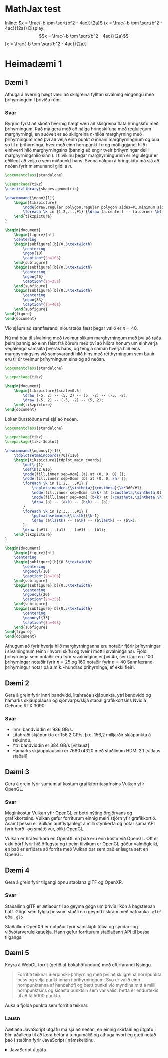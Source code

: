 <script type="text/javascript" charset="utf-8" 
src="https://cdn.mathjax.org/mathjax/latest/MathJax.js?config=TeX-AMS-MML_HTMLorMML">
</script>

# MathJax test
Inline: $x = \frac{-b \pm \sqrt{b^2 - 4ac}}{2a}$ \(x = \frac{-b \pm \sqrt{b^2 - 4ac}}{2a}\)
Display:
$$x = \frac{-b \pm \sqrt{b^2 - 4ac}}{2a}$$
\[x = \frac{-b \pm \sqrt{b^2 - 4ac}}{2a}\]

# Heimadæmi 1

## Dæmi 1

Athuga á hvernig hægt væri að skilgreina fylltan sívalning eingöngu
með þríhyrningum í þrívíðu rúmi.

### Svar

Byrjum fyrst að skoða hvernig hægt væri að skilgreina flata hringskífu
með þríhyrningum. Það má gera með að nálga hringskífuna með reglulegum 
marghyrningi, en auðvelt er að skilgreina $n$-hliða marghyrning með
þríhyrningum með því að velja einn punkt $a$ innaní marghyrningnum og 
búa so til $n$ þríhyrninga, hver með einn hornpunkt í $a$ og mótliggjandi
hlið í einhverri hlið marghyrningsins (þannig að engir tveir þríhyrningar
deili marghyrningshlið sinni).
Í tilvikinu þegar marghyrningurinn er reglulegur er eðlilegt að
velja $a$ sem miðpunkt hans. Svona nálgun á hringskífu má sjá að neðan
fyrir mismunandi gildi á $n$.

```latex {cmd=true hide=true}
\documentclass{standalone}

\usepackage{tikz}
\usetikzlibrary{shapes.geometric}

\newcommand{\ngon}[1]{
    \begin{tikzpicture}
        \node[draw,regular polygon,regular polygon sides=#1,minimum size=3cm] (a) {};
        \foreach \k in {1,2,...,#1} {\draw (a.center) -- (a.corner \k);}
    \end{tikzpicture}
}

\begin{document}
    \begin{figure}[h!]
    \centering
    \begin{subfigure}[b]{0.3\textwidth}
        \centering
        \ngon{10}
        \caption*{$n=10$}
    \end{subfigure}
    \begin{subfigure}[b]{0.3\textwidth}
        \centering
        \ngon{20}
        \caption*{$n=25$}
    \end{subfigure}
    \begin{subfigure}[b]{0.3\textwidth}
        \centering
        \ngon{33}
        \caption*{$n=40$}
    \end{subfigure}
\end{figure}
\end{document}
```

Við sjáum að sannfærandi niðurstaða fæst þegar valið er $n=40$.

Nú má búa til sívalning með tveimur slíkum marghyrningum með því
að raða þeim þannig að einn fáist frá öðrum með því að hliðra honum
um einhverja vegalengd samsíða þverás hans, og tengja saman hverja hlið
eins marghyrningsins við samsvarandi hlið hins með rétthyrningum
sem búnir eru til úr tveimur þríhyrningum eins og að neðan.

```latex {cmd=true hide=true}
\documentclass{standalone}

\usepackage{tikz}

\begin{document}
    \begin{tikzpicture}[scale=0.5]
        \draw (-5, 2) -- (5, 2) -- (5, -2) -- (-5, -2);
        \draw (-5, 2) -- (-5, -2) -- (5, 2);
    \end{tikzpicture}
\end{document}
```

Lokaniðurstöðuna má sjá að neðan.

```latex {cmd=true hide=true}
\documentclass{standalone}

\usepackage{tikz}
\usepackage{tikz-3dplot}

\newcommand{\ngoncyl}[1]{
    \tdplotsetmaincoords{70}{110}
    \begin{tikzpicture}[tdplot_main_coords]
        \def\r{1}
        \def\h{2.616}
        \node[fill,inner sep=0cm] (a) at (0, 0, 0) {};
        \node[fill,inner sep=0cm] (b) at (0, 0, \h) {};
        \foreach \k in {1,2,...,#1} {
            \tdplotsinandcos{\sintheta}{\costheta}{\k*360/#1}
            \node[fill,inner sep=0cm] (a\k) at (\costheta,\sintheta,0) {};
            \node[fill,inner sep=0cm] (b\k) at (\costheta,\sintheta,\h) {};
            \draw (a) -- (a\k) -- (b\k) -- (b);
        }
        \foreach \k in {2,3,...,#1} {
            \pgfmathsetmacro{\lastk}{\k-1}
            \draw (a\lastk) -- (a\k) -- (b\lastk) -- (b\k);
        }
        \draw (a#1) -- (a1) -- (b#1) -- (b1);
    \end{tikzpicture}
}

\begin{document}
    \begin{figure}[h!]
    \centering
    \begin{subfigure}[b]{0.3\textwidth}
        \centering
        \ngoncyl{10}
        \caption*{$n=10$}
    \end{subfigure}
    \begin{subfigure}[b]{0.3\textwidth}
        \centering
        \ngoncyl{20}
        \caption*{$n=25$}
    \end{subfigure}
    \begin{subfigure}[b]{0.3\textwidth}
        \centering
        \ngoncyl{33}
        \caption*{$n=40$}
    \end{subfigure}
\end{figure}
\end{document}
```

Athugum að fyrir hverja hlið marghyrninganna eru notaðir
fjórir þríhyrningar í sívalningnum (einn í hvorri skífu
og tveir í möttli sívalningsins).
Fjöldi þríhyrninga sem notaðir eru fyrir sívalninginn er því $4n$,
sér í lagi eru $100$ þríhyrningar notaðir fyrir $n=25$
og $160$ notaðir fyrir $n=40$
Sannfærandi þríhyrningur notar þá a.m.k.~hundrað þríhyrninga, ef ekki fleiri.


## Dæmi 2

Gera á grein fyrir innri bandvídd, litahraða skjápunkta, ytri bandvídd
og hámarks skjáupplausn og sjónvarps/skjá staðal grafíkkortsins Nvidia
GeForce RTX 3090.

### Svar

- Innri bandvíddin er 936 GB/s.
- Litahraði skjápunkta er 156,2 GP/s, þ.e. 156,2 milljarðir skjápunkta á sekúndu.
- Ytri bandvíddin er 384 GB/s [vitlaust]
- Hámarks skjáupplausnin er 7680x4320 með staðlinum HDMI 2.1 [vitlaus staðall]


## Dæmi 3

Gera á grein fyrir sumum af kostum grafíkforritasafnsins Vulkan yfir OpenGL.

### Svar

Meginkostur Vulkan yfir OpenGL er betri nýting örgjörvans og grafíkkortsins.
Vulkan gefur forriturum einnig meiri stjórn yfir grafíkkortið.
Ásamt þessu er Vulkan auðflytjanlegt á milli stýrikerfa og notar
sama API fyrir borð- og smátölvur, ólíkt OpenGL.

Vulkan er hraðvirkara en OpenGL en það eru enn kostir við OpenGL.
Oft er ekki þörf fyrir hið öflugsta og í þeim tilvikum er OpenGL
góður valmögleiki, en það er erfiðara að forrita með Vulkan þar sem
það er lægra sett en OpenGL.


## Dæmi 4

Gera á grein fyrir tilgangi opnu staðlana glTF og OpenXR.

### Svar

Staðallinn glTF er ætlaður til að geyma gögn um þrívíð líkön á hagstæðan hátt.
Gögn sem fylgja þessum staðli eru geymd í skrám með nafnauka `.gltf` eða `.glb`

Staðallinn OpenXR er notaður fyrir samskipti tölva og sýndar- og viðvótarveruleikatækja.
Hann gefur forriturum staðlaðann API til þessa tilgangs.


## Dæmi 5

Keyra á WebGL forrit (gefið af bókahöfundum) með eftirfarandi lýsingu.

> Forritið teiknar Sierpinski-þríhyrning með því að skilgreina hornpunkta þess
> og velja punkt innan í þríhyrningnum. Svo er valið einn hornpunktanna
> af handahófi og bætt punkti við myndina mitt á milli hornpunktsins
> og síðasta punktsin sem var valið. Þetta er endurtekið til að fá 5000 punkta.

Auka á fjölda punkta sem forritið teiknar.

### Lausn

Áætlaða JavaScript útgáfu má sjá að neðan, en einnig
skirfaði ég útgáfu í Elm aðallega til að læra betur á
tungumálið og athuga hvort ég gæti notað það í staðinn
fyrir JavaScript í námskeiðinu.

<details>
  <summary>JavaScript útgáfa</summary>

  
</details>
